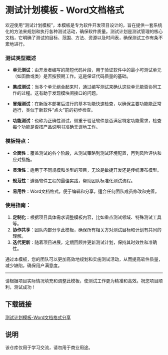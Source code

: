 # 测试计划模板 - Word文档格式

欢迎使用“测试计划模板”，本模板是专为软件开发项目设计的，旨在提供一套系统化的方法来规划和执行各种测试活动，确保软件质量。测试计划是测试管理的核心文档，它明确了测试的目标、范围、方法、资源以及时间表，确保测试工作有条不紊地进行。

### 测试类型概述

- **单元测试**：由开发者编写的简短代码片段，用于验证软件中的最小可测试单元（如函数或类）是否按预期工作。这是保证代码质量的基础。

- **集成测试**：当多个单元组合起来时，通过编写测试来确认这些单元能否协同工作的过程。这有助于发现模块间接口的问题。

- **冒烟测试**：在新版本部署后进行的基本功能快速检查，以确保主要功能能正常运行，类似于新软件“点火”前的初步检查。

- **功能测试**：也称为正确性测试，侧重于验证软件是否满足特定功能需求，检查每个功能是否按产品说明书准确无误地工作。

### 模板特点：

- **全面性**：覆盖测试的各个阶段，从测试策略到测试环境配置，再到风险评估和应对措施。
  
- **灵活性**：适用于不同规模和类型的项目，无论是敏捷开发还是传统瀑布模型。
  
- **规范性**：遵循软件工程的最佳实践，帮助团队标准化测试流程。
  
- **易用性**：Word文档格式，便于编辑和分享，适合任何团队成员修改和完善。

### 使用指南：

1. **定制化**：根据项目具体需求调整模板内容，比如重点测试领域、特殊测试工具等。
2. **协作共享**：团队内部分享此模板，确保所有相关方对测试目标和计划有共同的理解。
3. **迭代更新**：随着项目进展，定期回顾并更新测试计划，保持其时效性和准确性。

通过本模板，您的团队可以更加高效地规划和实施测试活动，从而提高软件质量，减少缺陷，确保用户满意度。

---

请根据项目实际情况填充和调整此模板，使测试工作更为精准和高效。祝您项目顺利，测试成功！

## 下载链接
[测试计划模板-Word文档格式分享](https://pan.quark.cn/s/6c3bbde9e0ca)

## 说明

该仓库仅用于学习交流，请勿用于商业用途。
